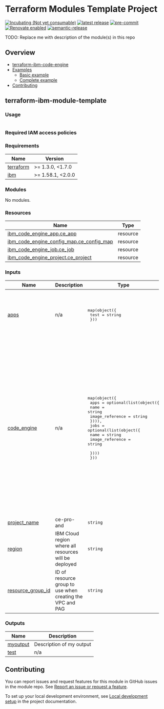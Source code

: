 <!-- Update the title -->
# Terraform Modules Template Project

<!--
Update status and "latest release" badges:
  1. For the status options, see https://terraform-ibm-modules.github.io/documentation/#/badge-status
  2. Update the "latest release" badge to point to the correct module's repo. Replace "terraform-ibm-module-template" in two places.
-->
[![Incubating (Not yet consumable)](https://img.shields.io/badge/status-Incubating%20(Not%20yet%20consumable)-red)](https://terraform-ibm-modules.github.io/documentation/#/badge-status)
[![latest release](https://img.shields.io/github/v/release/terraform-ibm-modules/terraform-ibm-module-template?logo=GitHub&sort=semver)](https://github.com/terraform-ibm-modules/terraform-ibm-module-template/releases/latest)
[![pre-commit](https://img.shields.io/badge/pre--commit-enabled-brightgreen?logo=pre-commit&logoColor=white)](https://github.com/pre-commit/pre-commit)
[![Renovate enabled](https://img.shields.io/badge/renovate-enabled-brightgreen.svg)](https://renovatebot.com/)
[![semantic-release](https://img.shields.io/badge/%20%20%F0%9F%93%A6%F0%9F%9A%80-semantic--release-e10079.svg)](https://github.com/semantic-release/semantic-release)

<!-- Add a description of module(s) in this repo -->
TODO: Replace me with description of the module(s) in this repo


<!-- Below content is automatically populated via pre-commit hook -->
<!-- BEGIN OVERVIEW HOOK -->
## Overview
* [terraform-ibm-code-engine](#terraform-ibm-code-engine)
* [Examples](./examples)
    * [Basic example](./examples/basic)
    * [Complete example](./examples/complete)
* [Contributing](#contributing)
<!-- END OVERVIEW HOOK -->


<!--
If this repo contains any reference architectures, uncomment the heading below and links to them.
(Usually in the `/reference-architectures` directory.)
See "Reference architecture" in Authoring Guidelines in the public documentation at
https://terraform-ibm-modules.github.io/documentation/#/implementation-guidelines?id=reference-architecture
-->
<!-- ## Reference architectures -->


<!-- This heading should always match the name of the root level module (aka the repo name) -->
## terraform-ibm-module-template

### Usage

<!--
Add an example of the use of the module in the following code block.

Use real values instead of "var.<var_name>" or other placeholder values
unless real values don't help users know what to change.
-->

```hcl

```

### Required IAM access policies

<!-- PERMISSIONS REQUIRED TO RUN MODULE
If this module requires permissions, uncomment the following block and update
the sample permissions, following the format.
Replace the sample Account and IBM Cloud service names and roles with the
information in the console at
Manage > Access (IAM) > Access groups > Access policies.
-->

<!--
You need the following permissions to run this module.

- Account Management
    - **Sample Account Service** service
        - `Editor` platform access
        - `Manager` service access
    - IAM Services
        - **Sample Cloud Service** service
            - `Administrator` platform access
-->

<!-- NO PERMISSIONS FOR MODULE
If no permissions are required for the module, uncomment the following
statement instead the previous block.
-->

<!-- No permissions are needed to run this module.-->


<!-- Below content is automatically populated via pre-commit hook -->
<!-- BEGINNING OF PRE-COMMIT-TERRAFORM DOCS HOOK -->
### Requirements

| Name | Version |
|------|---------|
| <a name="requirement_terraform"></a> [terraform](#requirement\_terraform) | >= 1.3.0, <1.7.0 |
| <a name="requirement_ibm"></a> [ibm](#requirement\_ibm) | >= 1.58.1, <2.0.0 |

### Modules

No modules.

### Resources

| Name | Type |
|------|------|
| [ibm_code_engine_app.ce_app](https://registry.terraform.io/providers/ibm-cloud/ibm/latest/docs/resources/code_engine_app) | resource |
| [ibm_code_engine_config_map.ce_config_map](https://registry.terraform.io/providers/ibm-cloud/ibm/latest/docs/resources/code_engine_config_map) | resource |
| [ibm_code_engine_job.ce_job](https://registry.terraform.io/providers/ibm-cloud/ibm/latest/docs/resources/code_engine_job) | resource |
| [ibm_code_engine_project.ce_project](https://registry.terraform.io/providers/ibm-cloud/ibm/latest/docs/resources/code_engine_project) | resource |

### Inputs

| Name | Description | Type | Default | Required |
|------|-------------|------|---------|:--------:|
| <a name="input_apps"></a> [apps](#input\_apps) | n/a | <pre>map(object({<br>    test = string<br>  }))</pre> | <pre>{<br>  "ap_1": {<br>    "test": "asas"<br>  },<br>  "ap_2": {<br>    "test": "asas"<br>  }<br>}</pre> | no |
| <a name="input_code_engine"></a> [code\_engine](#input\_code\_engine) | n/a | <pre>map(object({<br>    apps = optional(list(object({<br>      name            = string<br>      image_reference = string<br>    }))),<br>    jobs = optional(list(object({<br>      name            = string<br>      image_reference = string<br><br>    })))<br>  }))</pre> | <pre>{<br>  "project_11": {<br>    "apps": [<br>      {<br>        "image_reference": "icr.io/codeengine/helloworld",<br>        "name": "app-name1"<br>      },<br>      {<br>        "image_reference": "icr.io/codeengine/helloworld",<br>        "name": "app-name2"<br>      }<br>    ],<br>    "jobs": [<br>      {<br>        "image_reference": "icr.io/codeengine/helloworld",<br>        "name": "jobs-1"<br>      }<br>    ]<br>  },<br>  "project_22": {<br>    "apps": [<br>      {<br>        "image_reference": "icr.io/codeengine/helloworld",<br>        "name": "app-name1"<br>      }<br>    ]<br>  }<br>}</pre> | no |
| <a name="input_project_name"></a> [project\_name](#input\_project\_name) | ce-pro-and | `string` | `"ce-pro-and"` | no |
| <a name="input_region"></a> [region](#input\_region) | IBM Cloud region where all resources will be deployed | `string` | `"us-south"` | no |
| <a name="input_resource_group_id"></a> [resource\_group\_id](#input\_resource\_group\_id) | ID of resource group to use when creating the VPC and PAG | `string` | n/a | yes |

### Outputs

| Name | Description |
|------|-------------|
| <a name="output_myoutput"></a> [myoutput](#output\_myoutput) | Description of my output |
| <a name="output_test"></a> [test](#output\_test) | n/a |
<!-- END OF PRE-COMMIT-TERRAFORM DOCS HOOK -->

<!-- Leave this section as is so that your module has a link to local development environment set up steps for contributors to follow -->
## Contributing

You can report issues and request features for this module in GitHub issues in the module repo. See [Report an issue or request a feature](https://github.com/terraform-ibm-modules/.github/blob/main/.github/SUPPORT.md).

To set up your local development environment, see [Local development setup](https://terraform-ibm-modules.github.io/documentation/#/local-dev-setup) in the project documentation.
